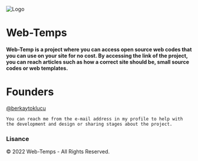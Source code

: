 
![Logo](https://cdn.discordapp.com/attachments/1021058556990083225/1021461385701511228/image1.png)

    
# Web-Temps

#### Web-Temp is a project where you can access open source web codes that you can use on your site for no cost. By accessing the link of the project, you can reach articles such as how a correct site should be, small source codes or web templates.


# Founders

 [@berkaytoklucu](https://www.github.com/BerkayToklucu)

```You can reach me from the e-mail address in my profile to help with the development and design or sharing stages about the project.```
### Lisance
© 2022 Web-Temps - All Rights Reserved.
  
